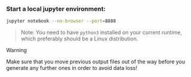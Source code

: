 ### Start a local jupyter environment:

```bash
jupyter notebook --no-browser --port=8888
```

> Note: You need to have `python3` installed on your current runtime, which preferably should be a Linux distribution.

> [!WARNING]
> Make sure that you move previous output files out of the way before you generate any further ones in order to avoid data loss!
